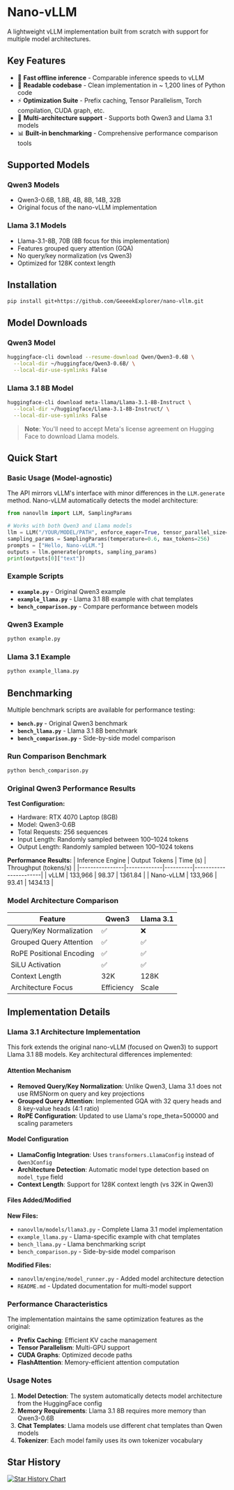 # Nano-vLLM

A lightweight vLLM implementation built from scratch with support for multiple model architectures.

## Key Features

* 🚀 **Fast offline inference** - Comparable inference speeds to vLLM
* 📖 **Readable codebase** - Clean implementation in ~ 1,200 lines of Python code
* ⚡ **Optimization Suite** - Prefix caching, Tensor Parallelism, Torch compilation, CUDA graph, etc.
* 🦙 **Multi-architecture support** - Supports both Qwen3 and Llama 3.1 models
* 📊 **Built-in benchmarking** - Comprehensive performance comparison tools

## Supported Models

### Qwen3 Models
- Qwen3-0.6B, 1.8B, 4B, 8B, 14B, 32B
- Original focus of the nano-vLLM implementation

### Llama 3.1 Models  
- Llama-3.1-8B, 70B (8B focus for this implementation)
- Features grouped query attention (GQA)
- No query/key normalization (vs Qwen3)
- Optimized for 128K context length

## Installation

```bash
pip install git+https://github.com/GeeeekExplorer/nano-vllm.git
```

## Model Downloads

### Qwen3 Model
```bash
huggingface-cli download --resume-download Qwen/Qwen3-0.6B \
  --local-dir ~/huggingface/Qwen3-0.6B/ \
  --local-dir-use-symlinks False
```

### Llama 3.1 8B Model
```bash
huggingface-cli download meta-llama/Llama-3.1-8B-Instruct \
  --local-dir ~/huggingface/Llama-3.1-8B-Instruct/ \
  --local-dir-use-symlinks False
```

> **Note**: You'll need to accept Meta's license agreement on Hugging Face to download Llama models.

## Quick Start

### Basic Usage (Model-agnostic)

The API mirrors vLLM's interface with minor differences in the `LLM.generate` method. Nano-vLLM automatically detects the model architecture:

```python
from nanovllm import LLM, SamplingParams

# Works with both Qwen3 and Llama models
llm = LLM("/YOUR/MODEL/PATH", enforce_eager=True, tensor_parallel_size=1)
sampling_params = SamplingParams(temperature=0.6, max_tokens=256)
prompts = ["Hello, Nano-vLLM."]
outputs = llm.generate(prompts, sampling_params)
print(outputs[0]["text"])
```

### Example Scripts

- **`example.py`** - Original Qwen3 example
- **`example_llama.py`** - Llama 3.1 8B example with chat templates
- **`bench_comparison.py`** - Compare performance between models

### Qwen3 Example
```bash
python example.py
```

### Llama 3.1 Example
```bash
python example_llama.py
```

## Benchmarking

Multiple benchmark scripts are available for performance testing:

- **`bench.py`** - Original Qwen3 benchmark
- **`bench_llama.py`** - Llama 3.1 8B benchmark  
- **`bench_comparison.py`** - Side-by-side model comparison

### Run Comparison Benchmark
```bash
python bench_comparison.py
```

### Original Qwen3 Performance Results

**Test Configuration:**
- Hardware: RTX 4070 Laptop (8GB)
- Model: Qwen3-0.6B
- Total Requests: 256 sequences
- Input Length: Randomly sampled between 100–1024 tokens
- Output Length: Randomly sampled between 100–1024 tokens

**Performance Results:**
| Inference Engine | Output Tokens | Time (s) | Throughput (tokens/s) |
|----------------|-------------|----------|-----------------------|
| vLLM           | 133,966     | 98.37    | 1361.84               |
| Nano-vLLM      | 133,966     | 93.41    | 1434.13               |

### Model Architecture Comparison

| Feature | Qwen3 | Llama 3.1 |
|---------|-------|-----------|
| Query/Key Normalization | ✅ | ❌ |
| Grouped Query Attention | ✅ | ✅ |
| RoPE Positional Encoding | ✅ | ✅ |
| SiLU Activation | ✅ | ✅ |
| Context Length | 32K | 128K |
| Architecture Focus | Efficiency | Scale |


## Implementation Details

### Llama 3.1 Architecture Implementation

This fork extends the original nano-vLLM (focused on Qwen3) to support Llama 3.1 8B models. Key architectural differences implemented:

#### **Attention Mechanism**
- **Removed Query/Key Normalization**: Unlike Qwen3, Llama 3.1 does not use RMSNorm on query and key projections
- **Grouped Query Attention**: Implemented GQA with 32 query heads and 8 key-value heads (4:1 ratio)
- **RoPE Configuration**: Updated to use Llama's rope_theta=500000 and scaling parameters

#### **Model Configuration**
- **LlamaConfig Integration**: Uses `transformers.LlamaConfig` instead of `Qwen3Config`
- **Architecture Detection**: Automatic model type detection based on `model_type` field
- **Context Length**: Support for 128K context length (vs 32K in Qwen3)

#### **Files Added/Modified**

**New Files:**
- `nanovllm/models/llama3.py` - Complete Llama 3.1 model implementation
- `example_llama.py` - Llama-specific example with chat templates
- `bench_llama.py` - Llama benchmarking script
- `bench_comparison.py` - Side-by-side model comparison

**Modified Files:**
- `nanovllm/engine/model_runner.py` - Added model architecture detection
- `README.md` - Updated documentation for multi-model support

### Performance Characteristics

The implementation maintains the same optimization features as the original:
- **Prefix Caching**: Efficient KV cache management
- **Tensor Parallelism**: Multi-GPU support 
- **CUDA Graphs**: Optimized decode paths
- **FlashAttention**: Memory-efficient attention computation

### Usage Notes

1. **Model Detection**: The system automatically detects model architecture from the HuggingFace config
2. **Memory Requirements**: Llama 3.1 8B requires more memory than Qwen3-0.6B
3. **Chat Templates**: Llama models use different chat templates than Qwen models
4. **Tokenizer**: Each model family uses its own tokenizer vocabulary

## Star History

[![Star History Chart](https://api.star-history.com/svg?repos=GeeeekExplorer/nano-vllm&type=Date)](https://www.star-history.com/#GeeeekExplorer/nano-vllm&Date)